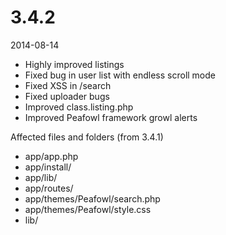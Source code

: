 # 3.4.2

2014-08-14

- Highly improved listings
- Fixed bug in user list with endless scroll mode
- Fixed XSS in /search
- Fixed uploader bugs
- Improved class.listing.php
- Improved Peafowl framework growl alerts

Affected files and folders (from 3.4.1)

- app/app.php
- app/install/
- app/lib/
- app/routes/
- app/themes/Peafowl/search.php
- app/themes/Peafowl/style.css
- lib/
